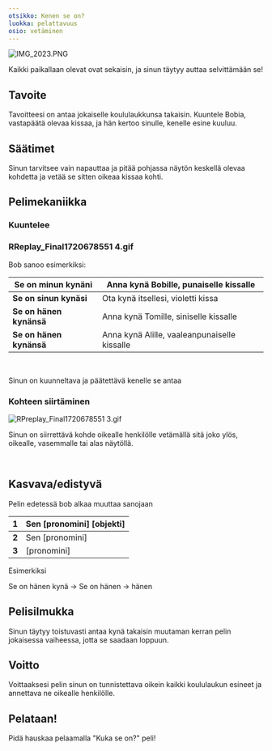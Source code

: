 ```yaml
---
otsikko: Kenen se on?
luokka: pelattavuus
osio: vetäminen
---
```

![IMG_2023.PNG](https://help.Studycat.com/hc/article_attachments/34966103260825)


Kaikki paikallaan olevat ovat sekaisin, ja sinun täytyy auttaa selvittämään se!


## Tavoite


Tavoitteesi on antaa jokaiselle koululaukkunsa takaisin. Kuuntele Bobia, vastapäätä olevaa kissaa, ja hän kertoo sinulle, kenelle esine kuuluu.


## Säätimet


Sinun tarvitsee vain napauttaa ja pitää pohjassa näytön keskellä olevaa kohdetta ja vetää se sitten oikeaa kissaa kohti.


## Pelimekaniikka


### Kuuntelee


### RReplay_Final1720678551 4.gif


Bob sanoo esimerkiksi:




| **Se on minun kynäni** | Anna kynä Bobille, punaiselle kissalle |
| --- | --- |
| **Se on sinun kynäsi** | Ota kynä itsellesi, violetti kissa |
| **Se on hänen kynänsä** | Anna kynä Tomille, siniselle kissalle |
| **Se on hänen kynänsä** | Anna kynä Alille, vaaleanpunaiselle kissalle |


 


Sinun on kuunneltava ja päätettävä kenelle se antaa


### Kohteen siirtäminen


![RPreplay_Final1720678551 3.gif](https://help.Studycat.com/hc/article_attachments/34966668424601)


Sinun on siirrettävä kohde oikealle henkilölle vetämällä sitä joko ylös, oikealle, vasemmalle tai alas näytöllä.


 


## Kasvava/edistyvä


Pelin edetessä bob alkaa muuttaa sanojaan 




| **1** | Sen \[pronomini] \[objekti] |
| --- | --- |
| **2** | Sen \[pronomini] |
| **3** | \[pronomini] |


Esimerkiksi


Se on hänen kynä \-\> Se on hänen \-\> hänen


## Pelisilmukka


Sinun täytyy toistuvasti antaa kynä takaisin muutaman kerran pelin jokaisessa vaiheessa, jotta se saadaan loppuun.


## Voitto


Voittaaksesi pelin sinun on tunnistettava oikein kaikki koululaukun esineet ja annettava ne oikealle henkilölle.


## Pelataan!


Pidä hauskaa pelaamalla "Kuka se on?" peli!